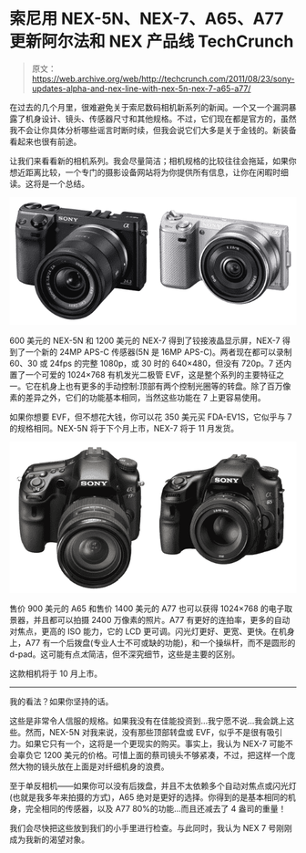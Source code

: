 # 索尼用 NEX-5N、NEX-7、A65、A77 更新阿尔法和 NEX 产品线 TechCrunch

> 原文：<https://web.archive.org/web/http://techcrunch.com/2011/08/23/sony-updates-alpha-and-nex-line-with-nex-5n-nex-7-a65-a77/>

在过去的几个月里，很难避免关于索尼数码相机新系列的新闻。一个又一个漏洞暴露了机身设计、镜头、传感器尺寸和其他规格。不过，它们现在都是官方的，虽然我不会让你具体分析哪些谣言时断时续，但我会说它们大多是关于金钱的。新装备看起来也很有前途。

让我们来看看新的相机系列。我会尽量简洁；相机规格的比较往往会拖延，如果你想近距离比较，一个专门的摄影设备网站将为你提供所有信息，让你在闲暇时细读。这将是一个总结。

![](img/103d03da1db33af7dd68ae0a660e53e3.png "nexes")

600 美元的 NEX-5N 和 1200 美元的 NEX-7 得到了铰接液晶显示屏，NEX-7 得到了一个新的 24MP APS-C 传感器(5N 是 16MP APS-C)。两者现在都可以录制 60、30 或 24fps 的完整 1080p，或 30 时的 640×480，但没有 720p。7 还内置了一个可爱的 1024×768 有机发光二极管 EVF，这是整个系列的主要特征之一。它在机身上也有更多的手动控制:顶部有两个控制光圈等的转盘。除了百万像素的差异之外，它们的功能基本相同，当然这些功能在 7 上更容易使用。

如果你想要 EVF，但不想花大钱，你可以花 350 美元买 FDA-EV1S，它似乎与 7 的规格相同。NEX-5N 将于下个月上市，NEX-7 将于 11 月发货。

[![](img/e0745bf4fdf8ff3cb28762ca2da2abb4.png "alphas")](https://web.archive.org/web/20230203044954/https://techcrunch.com/wp-content/uploads/2011/08/alphas.jpg)

售价 900 美元的 A65 和售价 1400 美元的 A77 也可以获得 1024×768 的电子取景器，并且都可以拍摄 2400 万像素的照片。A77 有更好的连拍率，更多的自动对焦点，更高的 ISO 能力，它的 LCD 更可调。闪光灯更好、更宽、更快。在机身上，A77 有一个后拨盘(专业人士不可或缺的功能)，和一个操纵杆，而不是圆形的 d-pad。这可能有点*太*简洁，但不深究细节，这些是主要的区别。

这款相机将于 10 月上市。

* * *

我的看法？如果你坚持的话。

这些是非常令人信服的规格。如果我没有在佳能投资到…我宁愿不说…我会跳上这些。然而，NEX-5N 对我来说，没有那些顶部转盘或 EVF，似乎不是很有吸引力。如果它只有一个，这将是一个更现实的购买。事实上，我认为 NEX-7 可能不会辜负它 1200 美元的价格。可惜上面的蔡司镜头不够紧凑，不过，把这样一个庞然大物的镜头放在上面是对纤细机身的浪费。

至于单反相机——如果你可以没有后拨盘，并且不太依赖多个自动对焦点或闪光灯(也就是我多年来拍摄的方式)，A65 绝对是更好的选择。你得到的是基本相同的机身，完全相同的传感器，以及 A77 80%的功能…而且还减去了 4 盎司的重量！

我们会尽快把这些放到我们的小手里进行检查。与此同时，我认为 NEX 7 号刚刚成为我新的渴望对象。